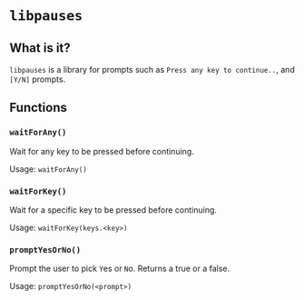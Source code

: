 # ``libpauses``

## What is it?
``libpauses`` is a library for prompts such as ``Press any key to continue..``, and ``[Y/N]`` prompts.

## Functions

### ``waitForAny()``

Wait for any key to be pressed before continuing.

Usage: ``waitForAny()``

### ``waitForKey()``

Wait for a specific key to be pressed before continuing.

Usage: ``waitForKey(keys.<key>)``

### ``promptYesOrNo()``

Prompt the user to pick ``Y``es or ``N``o. Returns a true or a false.

Usage: ``promptYesOrNo(<prompt>)``